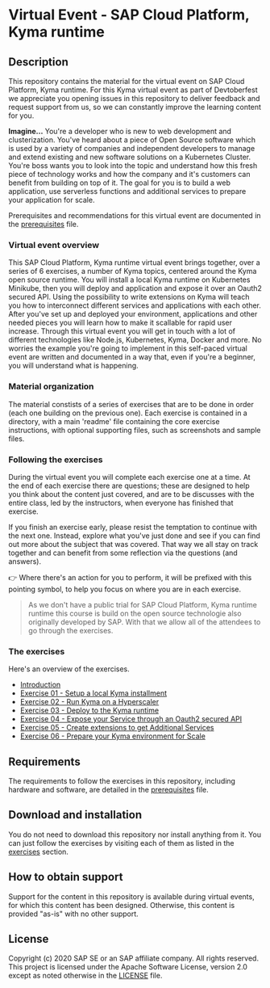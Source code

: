 # Virtual Event - SAP Cloud Platform, Kyma runtime

## Description

This repository contains the material for the virtual event on SAP Cloud Platform, Kyma runtime. For this Kyma virtual event as part of Devtoberfest we appreciate you opening issues in this repository to deliver feedback and request support from us, so we can constantly improve the learning content for you.

**Imagine...**
You're a developer who is new to web development and clusterization. You've heard about a piece of Open Source software which is used by a variety of companies and independent developers to manage and extend existing and new software solutions on a Kubernetes Cluster. You're boss wants you to look into the topic and understand how this fresh piece of technology works and how the company and it's customers can benefit from building on top of it. The goal for you is to build a web application, use serverless functions and additional services to prepare your application for scale.

Prerequisites and recommendations for this virtual event are documented in the [prerequisites](prerequisites.md) file.

### Virtual event overview

This SAP Cloud Platform, Kyma runtime virtual event brings together, over a series of 6 exercises, a number of Kyma topics, centered around the Kyma open source runtime. You will install a local Kyma runtime on Kubernetes Minikube, then you will deploy and application and expose it over an Oauth2 secured API. Using the possibility to write extensions on Kyma will teach you how to interconnect different services and applications with each other. After you've set up and deployed your environment, applications and other needed pieces you will learn how to make it scallable for rapid user increase. Through this virtual event you will get in touch with a lot of different technologies like Node.js, Kubernetes, Kyma, Docker and more. No worries the example you're going to implement in this self-paced virtual event are written and documented in a way that, even if you're a beginner, you will understand what is happening.

### Material organization

The material constists of a series of exercises that are to be done in order (each one building on the previous one). Each exercise is contained in a directory, with a main 'readme' file containing the core exercise instructions, with optional supporting files, such as screenshots and sample files.

### Following the exercises

During the virtual event you will complete each exercise one at a time. At the end of each exercise there are questions; these are designed to help you think about the content just covered, and are to be discusses with the entire class, led by the instructors, when everyone has finished that exercise.

If you finish an exercise early, please resist the temptation to continue with the next one. Instead, explore what you've just done and see if you can find out more about the subject that was covered. That way we all stay on track together and can benefit from some reflection via the questions (and answers).

👉 Where there's an action for you to perform, it will be prefixed with this pointing symbol, to help you focus on where you are in each exercise.

> As we don't have a public trial for SAP Cloud Platform, Kyma runtime runtime this course is build on the open source technologie also originally developed by SAP. With that we allow all of the attendees to go through the exercises.

### The exercises

Here's an overview of the exercises.

- [Introduction](https://youtu.be/4tWH3Jl9Pss)
- [Exercise 01 - Setup a local Kyma installment](https://youtu.be/dU6ICrGswUs)
- [Exercise 02 - Run Kyma on a Hyperscaler](https://youtu.be/223hOXBnpoc)
- [Exercise 03 - Deploy to the Kyma runtime](https://youtu.be/GnXg9pkj8CU)
- [Exercise 04 - Expose your Service through an Oauth2 secured API](https://youtu.be/CUYam3HicNU)
- [Exercise 05 - Create extensions to get Additional Services](https://youtu.be/0WnB3ZnSPjA)
- [Exercise 06 - Prepare your Kyma environment for Scale](https://youtu.be/bH2TQ2irG6g)

## Requirements

The requirements to follow the exercises in this repository, including hardware and software, are detailed in the [prerequisites](prerequisites.md) file.

## Download and installation

You do not need to download this repository nor install anything from it. You can just follow the exercises by visiting each of them as listed in the [exercises](https://github.com/SAP-samples/kyma-runtime-virtual-event/tree/master/exercises) section.

## How to obtain support

Support for the content in this repository is available during virtual events, for which this content has been designed. Otherwise, this content is provided "as-is" with no other support.

## License

Copyright (c) 2020 SAP SE or an SAP affiliate company. All rights reserved. This project is licensed under the Apache Software License, version 2.0 except as noted otherwise in the [LICENSE](https://github.com/SAP-samples/kyma-runtime-virtual-event/tree/master/LICENSES) file.
